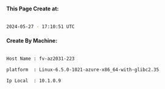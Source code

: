 
   
#### This Page Create at:

```bash

2024-05-27 - 17:10:51 UTC

```

#### Create By Machine:

```bash

Host Name : fv-az2031-223

platform  : Linux-6.5.0-1021-azure-x86_64-with-glibc2.35

Ip Local  : 10.1.0.9

```

